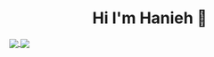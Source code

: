 <h1  align="center">Hi I'm Hanieh 👋</h1>
<a href="https://github.com/hanieh-bakhshi">
  <img align="center" src="https://github-readme-stats.vercel.app/api?username=hanieh-bakhshi&show_icons=true&count_private=true&include_all_commits=true&theme=tokyonight" />
</a>
<a href="https://github.com/hanieh-bakhshi">
  <img align="center" src="https://github-readme-stats.vercel.app/api/top-langs/?username=hanieh-bakhshi&layout=compact&langs_count=20&theme=tokyonight" />
</a>
<!--
**hanieh-bakhshi/hanieh-bakhshi** is a ✨ _special_ ✨ repository because its `README.md` (this file) appears on your GitHub profile.

Here are some ideas to get you started:

- 🔭 I’m currently working on ...
- 🌱 I’m currently learning ...
- 👯 I’m looking to collaborate on ...
- 🤔 I’m looking for help with ...
- 💬 Ask me about ...
- 📫 How to reach me: ...
- 😄 Pronouns: ...
- ⚡ Fun fact: ...
-->
